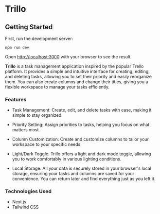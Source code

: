 # Trillo

## Getting Started

First, run the development server:

```bash
npm run dev
```

Open [http://localhost:3000](http://localhost:3000) with your browser to see the result.

**Trillo** is a task management application inspired by the popular Trello platform. It provides a simple and intuitive interface for creating, editing, and deleting tasks, allowing you to set their priority and easily reorganize them. You can also create columns and change their titles, giving you a flexible workspace to manage your tasks efficiently.

### Features

- Task Management: Create, edit, and delete tasks with ease, making it simple to stay organized.

- Priority Setting: Assign priorities to tasks, helping you focus on what matters most.

- Column Customization: Create and customize columns to tailor your workspace to your specific needs.

- Light/Dark Toggle: Trillo offers a light and dark mode toggle, allowing you to work comfortably in various lighting conditions.

- Local Storage: All your data is securely stored in your browser's local storage, ensuring your tasks and columns are saved for your convenience. You can return later and find everything just as you left it.

### Technologies Used

- Next.js
- Tailwind CSS